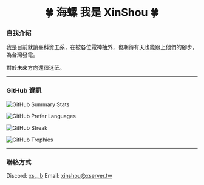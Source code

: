 <h1 align="center">🍀 海螺 我是 XinShou 🍀</h1>

### 自我介紹
我是目前就讀臺科資工系，在被各位電神抽外，也期待有天也能跟上他們的腳步，為台灣發電。

對於未來方向還很迷茫。

---

### GitHub 資訊
![GitHub Summary Stats](https://github-readme-stats.vercel.app/api?username=IceXinShou&show_icons=true&rank_icon=percentile&border_radius=10&locale=en&custom_title=總覽&theme=react)

![GitHub Prefer Languages](https://github-readme-stats.vercel.app/api/top-langs/?username=IceXinShou&layout=compact&theme=react&border_radius=10&custom_title=偏好語言)

![GitHub Streak](https://streak-stats.demolab.com/?user=IceXinShou&theme=react&border_radius=10&locale=en&mode=weekly&date_format=[Y-]n-j)

![GitHub Trophies](https://github-profile-trophy.vercel.app/?username=IceXinShou&theme=nord&rank=-?,-C&column=-1&margin-w=10&margin-h=10)

---

### 聯絡方式
Discord: [xs.\_.b](https://discord.gg/ZV3PaCscc7)
Email: xinshou@xserver.tw

